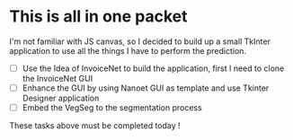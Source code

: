 # This is all in one packet

I'm not familiar with JS canvas, so I decided to build up a small TkInter application to use all the things I have 
to perform the prediction. 

- [ ] Use the Idea of InvoiceNet to build the application, first I need to clone the InvoiceNet GUI
- [ ] Enhance the GUI by using Nanoet GUI as template and use Tkinter Designer application
- [ ] Embed the VegSeg to the segmentation process

These tasks above must be completed today !